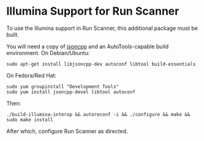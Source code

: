 # Illumina Support for Run Scanner
To use the Illumina support in Run Scanner, this additional package must be built.

You will need a copy of [jsoncpp](https://github.com/open-source-parsers/jsoncpp) and an AutoTools-capable build environment. On Debian/Ubuntu:

    sudo apt-get install libjsoncpp-dev autoconf libtool build-essentials

On Fedora/Red Hat:

    sudo yum groupinstall "Development Tools"
    sudo yum install jsoncpp-devel libtool autoconf

Then:

    ./build-illumina-interop && autoreconf -i && ./configure && make && sudo make install

After which, configure Run Scanner as directed.
